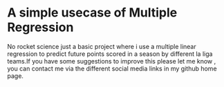 # A simple usecase of Multiple Regression

No rocket science just a basic project where i use a multiple linear regression to predict future points scored in a season by different la liga teams.If you have some suggestions to 
improve this please let me know , you can contact me via the different social media links in my github home page.

